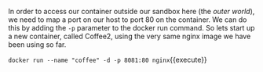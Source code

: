 In order to access our container outside our sandbox here (the <i>outer world</i>), 
we need to map a port on our host to port 80 on the container.
We can do this by adding the `-p` parameter to the docker run command.
So lets start up a new container, called Coffee2, using the very same nginx image we have been using so far.

`docker run --name "coffee" -d -p 8081:80 nginx`{{execute}}